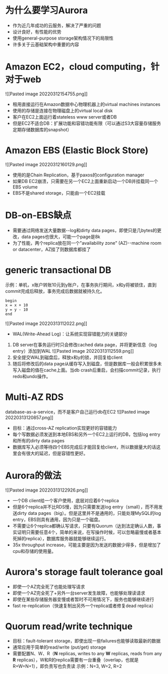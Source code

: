 # 为什么要学习Aurora
- 作为近几年成功的云服务，解决了严重的问题
- 设计良好，有性能的优势
- 使用general-purpose storage架构情况下的局限性
- 许多关于云基础架构中重要的内容
# Amazon EC2，cloud computing，针对于web
![[Pasted image 20220312154755.png]]
- 租用直接运行在Amazon数据中心物理机器上的virtual machines instances
- 使用的存储是连接在物理磁盘上的virtual local disk
- 客户在EC2上面运行着stateless www server或者DB
- 但是EC2不适合DB：扩展功能和容错功能有限（可以通过S3大容量存储服务定期存储数据库的snapshot）
# Amazon EBS (Elastic Block Store)
![[Pasted image 20220312160129.png]]
- 使用的是Chain Replication，基于paxos的configuration manager
- 如果DB EC2崩溃，只需要在另一个EC2上面重新启动一个DB并挂载同一个EBS volume
- EBS不是shared storage，只能由一个EC2挂载
# DB-on-EBS缺点
- 需要通过网络发送大量数据--log和dirty data pages，即使只是几bytes的更改，data pages也很大，可能一个page是8k
- 为了性能，两个replica放在同一个"availability zone" (AZ)--machine room or datacenter，AZ挂了则数据库都挂了
# generic transactional DB
示例：单机，x账户转账10元到y账户，在事务执行期间，x和y将被锁住，直到commit完成后释放，事务完成后数据就被持久化。
```
begin
x = x + 10
y = y - 10
end
```
![[Pasted image 20220313112022.png]]
- WAL(Write-Ahead Log)：让系统实现容错能力的关键部分
1. DB server在事务运行时只会修改cached data page，并将更新信息（log entry）添加到WAL
![[Pasted image 20220313112559.png]]
2. 安全提交WAL到磁盘后，释放x和y的锁，并回复给client
3. 随后将修改后的data page从缓存写入到磁盘，但是数据库一般会积累很多未写入磁盘的值在cache上面。当db crash后重启，会扫描commit记录，执行redo和undo操作。
# Multi-AZ RDS
database-as-a-service，而不是客户自己运行db在EC2
![[Pasted image 20220313120857.png]]
- 目标：通过cross-AZ replication实现更好的容错能力
- 每个写数据必须发送到本地EBS和另外一个EC2上运行的DB，包括log entry和所有的dirty data pages
- 数据库写入必须等待四个EBS完成后才能回复给client，所以数据量大的话这里会有很大的延迟，但是容错性更好。
# Aurora的做法
![[Pasted image 20220313122926.png]]
- 一个DB client给一个客户使用，底层对应着6个replica
- 但是6个replica并不比RDS慢，因为只需要发送log entry（small），而不用发送dirty data pages（big）。但是这里并不是通用的，只能处理MySQL的log entry，EBS则具有通用，因为只是一个磁盘。
- 不需要让6个replica都确认写请求，只要有Quorum（达到法定确认人数，事实证明只需要任意4个，简单的来说，在写操作时候，可以忽略最慢或者基本死掉的replica），数据库服务器就能够继续运行。
- 35x throughput increase，可能主要是因为发送的数据少得多，但是增加了cpu和存储的使用量。
# Aurora's storage fault tolerance goal
- 即使一个AZ完全死了也能处理写请求
- 即使一个AZ完全死了+另外一台server发生故障，也能够处理读请求
- 即使在某些存储服务器变慢或者暂时不可用情况下，服务也能够继续进行
- fast re-replication（快速复制出另外一个replica或者修复dead replica）
# Quorum read/write technique
- 目标：fault-tolerant storage，即使出现一些failures也能够读取最新的数据
- 通常应用于简单的read/write (put/get) storage
- 需要配置N、W、R（**N** replicas, writes to any **W** replicas,  reads from any **R** replicas），W和R的replica需要有一台重叠（overlap，也就是R+W=N+1），即负责写也负责读
示例：N=3, W=2, R=2
